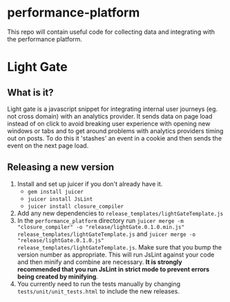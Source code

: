 performance-platform
====================

This repo will contain useful code for collecting data and integrating with the performance platform.

# Light Gate

## What is it?
Light gate is a javascript snippet for integrating internal user journeys (eg. not cross domain) with an analytics provider. 
It sends data on page load instead of on click to avoid breaking user experience with opening new windows or tabs and to
get around problems with analytics providers timing out on posts. To do this it 'stashes' an event in a cookie and then 
sends the event on the next page load.

## Releasing a new version

1. Install and set up juicer if you don't already have it. 
    - `gem install juicer`
    - `juicer install JsLint`
    - `juicer install closure_compiler`
2. Add any new dependencies to `release_templates/lightGateTemplate.js`
3. In the `performance_platform` directory run `juicer merge -m "closure_compiler" -o "release/lightGate.0.1.0.min.js" release_templates/lightGateTemplate.js` and 
`juicer merge -o "release/lightGate.0.1.0.js" release_templates/lightGateTemplate.js`. Make sure that you bump the version number as appropriate. This will
run JsLint against your code and then minify and combine are necessary. **It is strongly recommended that you run JsLint in strict mode to prevent errors
being created by minifying**.
4. You currently need to run the tests manually by changing `tests/unit/unit_tests.html` to include the new releases.
